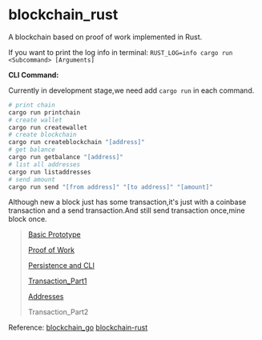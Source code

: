# blockchain_rust

A blockchain based on proof of work implemented in Rust.

If you want to print the log info in terminal: `RUST_LOG=info cargo run <Subcommand> [Arguments]`

**CLI Command:**

Currently in development stage,we need add `cargo run` in each command.

```zsh
# print chain
cargo run printchain
# create wallet
cargo run createwallet
# create blockchain
cargo run createblockchain "[address]"
# get balance
cargo run getbalance "[address]"
# list all addresses
cargo run listaddresses
# send amount
cargo run send "[from address]" "[to address]" "[amount]"
```

Although new a block just has some transaction,it's just with a coinbase transaction and a send transaction.And still send transaction once,mine block once.

> [Basic Prototype](https://github.com/Fan03z/blockchain_rust/tree/9b17796ba6efb48f30c1dcc8e8cbc6b5560aeaf3)
>
> [Proof of Work](https://github.com/Fan03z/blockchain_rust/tree/d13850d3c452112de359fd3e931adb08c9d39032)
>
> [Persistence and CLI](https://github.com/Fan03z/blockchain_rust/tree/dee258e333bc6f1c6dea7ba76717e8c4019b696b)
>
> [Transaction_Part1](https://github.com/Fan03z/blockchain_rust/tree/2a294b756e3fad0f7c865cb3c0b70f7e60a7104c)
>
> [Addresses](https://github.com/Fan03z/blockchain_rust/tree/fd1e0ab94ddc0238ef4821d625e6cc3729c75f15)
>
> Transaction_Part2

Reference: [blockchain_go](https://github.com/Jeiwan/blockchain_go) [blockchain-rust](https://github.com/yunwei37/blockchain-rust)

